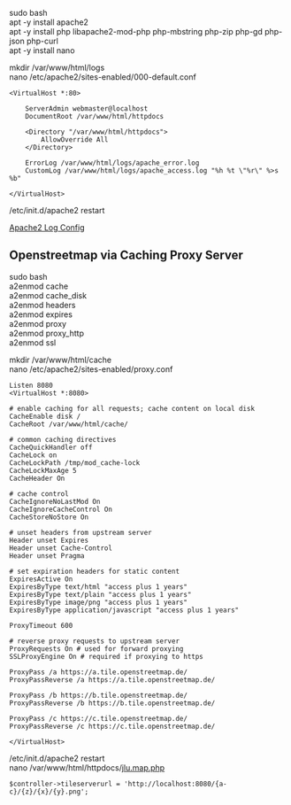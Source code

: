 sudo bash  
apt -y install apache2  
apt -y install php libapache2-mod-php php-mbstring php-zip php-gd php-json php-curl  
apt -y install nano  
  
mkdir /var/www/html/logs  
nano /etc/apache2/sites-enabled/000-default.conf
```
<VirtualHost *:80>

	ServerAdmin webmaster@localhost
	DocumentRoot /var/www/html/httpdocs
	
	<Directory "/var/www/html/httpdocs">
		AllowOverride All
	</Directory>

	ErrorLog /var/www/html/logs/apache_error.log
	CustomLog /var/www/html/logs/apache_access.log "%h %t \"%r\" %>s %b"

</VirtualHost>
```
/etc/init.d/apache2 restart
  
[Apache2 Log Config](https://httpd.apache.org/docs/2.4/mod/mod_log_config.html)  
  
## Openstreetmap via Caching Proxy Server  
sudo bash  
a2enmod cache  
a2enmod cache_disk  
a2enmod headers  
a2enmod expires  
a2enmod proxy  
a2enmod proxy_http  
a2enmod ssl  
  
mkdir /var/www/html/cache  
nano /etc/apache2/sites-enabled/proxy.conf
```
Listen 8080
<VirtualHost *:8080>
   
# enable caching for all requests; cache content on local disk
CacheEnable disk /
CacheRoot /var/www/html/cache/

# common caching directives
CacheQuickHandler off
CacheLock on
CacheLockPath /tmp/mod_cache-lock
CacheLockMaxAge 5
CacheHeader On

# cache control
CacheIgnoreNoLastMod On
CacheIgnoreCacheControl On
CacheStoreNoStore On

# unset headers from upstream server
Header unset Expires
Header unset Cache-Control
Header unset Pragma
   
# set expiration headers for static content
ExpiresActive On
ExpiresByType text/html "access plus 1 years"
ExpiresByType text/plain "access plus 1 years"
ExpiresByType image/png "access plus 1 years"
ExpiresByType application/javascript "access plus 1 years"

ProxyTimeout 600

# reverse proxy requests to upstream server
ProxyRequests On # used for forward proxying
SSLProxyEngine On # required if proxying to https
 
ProxyPass /a https://a.tile.openstreetmap.de/
ProxyPassReverse /a https://a.tile.openstreetmap.de/

ProxyPass /b https://b.tile.openstreetmap.de/
ProxyPassReverse /b https://b.tile.openstreetmap.de/
 
ProxyPass /c https://c.tile.openstreetmap.de/
ProxyPassReverse /c https://c.tile.openstreetmap.de/

</VirtualHost>
```
/etc/init.d/apache2 restart  
nano /var/www/html/httpdocs/[jlu.map.php](https://github.com/cafmone/jlu.standort/blob/main/httpdocs/jlu.map.php)
```
$controller->tileserverurl = 'http://localhost:8080/{a-c}/{z}/{x}/{y}.png';
```
